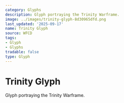 ```yaml
---
category: Glyphs
description: Glyph portraying the Trinity Warframe.
image: ../images/trinity-glyph-8d30965dfd.png
last_updated: '2025-09-17'
name: Trinity Glyph
source: WFCD
tags:
- Glyph
- Glyphs
tradable: false
type: Glyph
---
```


# Trinity Glyph

Glyph portraying the Trinity Warframe.

